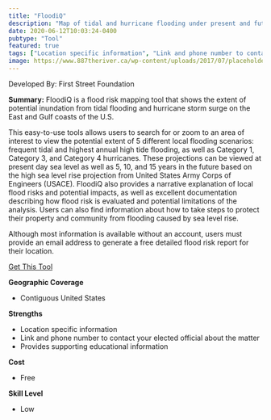 ```yaml
---
title: "FloodiQ"
description: "Map of tidal and hurricane flooding under present and future scenarios"
date: 2020-06-12T10:03:24-0400
pubtype: "Tool"
featured: true
tags: ["Location specific information", "Link and phone number to contact your elected official about the matter", "Provides supporting educational information"]
image: https://www.887theriver.ca/wp-content/uploads/2017/07/placeholder.jpg
---
```

Developed By: First Street Foundation

**Summary:** FloodiQ is a flood risk mapping tool that shows the extent of potential inundation from tidal flooding and hurricane storm surge on the East and Gulf coasts of the U.S.

This easy-to-use tools allows users to search for or zoom to an area of interest to view the potential extent of 5 different local flooding scenarios: frequent tidal and highest annual high tide flooding, as well as Category 1, Category 3, and Category 4 hurricanes. These projections can be viewed at present day sea level as well as 5, 10, and 15 years in the future based on the high sea level rise projection from United States Army Corps of Engineers (USACE). FloodiQ also provides a narrative explanation of local flood risks and potential impacts, as well as excellent documentation describing how flood risk is evaluated and potential limitations of the analysis. Users can also find information about how to take steps to protect their property and community from flooding caused by sea level rise. 

Although most information is available without an account, users must provide an email address to generate a free detailed flood risk report for their location.

<a href="https://floodiq.com" target="_blank">Get This Tool</a>

__**Geographic Coverage**__
- Contiguous United States

__**Strengths**__
-  Location specific information
-   Link and phone number to contact your elected official about the matter
-   Provides supporting educational information

__**Cost**__
- Free

__**Skill Level**__
- Low
